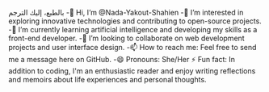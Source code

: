 بالطبع، إليك الترجم
-👋 Hi, I’m @Nada-Yakout-Shahien
-👀 I’m interested in exploring innovative technologies and contributing to open-source projects.
-🌱 I’m currently learning artificial intelligence and developing my skills as a front-end developer.
-💞️ I’m looking to collaborate on web development projects and user interface design.
-📫 How to reach me: Feel free to send me a message here on GitHub.
-😄 Pronouns: She/Her
⚡ Fun fact: In addition to coding, I'm an enthusiastic reader and enjoy writing reflections and memoirs about life experiences and personal thoughts.

<!---
Nada-Yakout-Shahien/Nada-Yakout-Shahien is a ✨ special ✨ repository because its `README.md` (this file) appears on your GitHub profile.
You can click the Preview link to take a look at your changes.
--->
